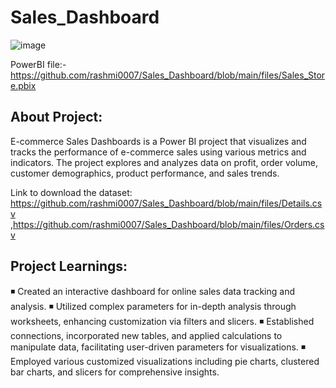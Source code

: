 # Sales_Dashboard
![image](https://github.com/rashmi0007/Sales_Dashboard/assets/87612040/bb196ae5-3ec4-4f6f-b22d-17286b22520f)

PowerBI file:- https://github.com/rashmi0007/Sales_Dashboard/blob/main/files/Sales_Store.pbix

## About Project:
E-commerce Sales Dashboards is a Power BI project that visualizes and tracks the performance of e-commerce sales using various metrics and indicators. The project explores and analyzes data on profit, order volume, customer demographics, product performance, and sales trends.

Link to download the dataset: https://github.com/rashmi0007/Sales_Dashboard/blob/main/files/Details.csv ,https://github.com/rashmi0007/Sales_Dashboard/blob/main/files/Orders.csv

## Project Learnings:
◾ Created an interactive dashboard for online sales data tracking and analysis.
◾ Utilized complex parameters for in-depth analysis through worksheets, enhancing customization via filters and slicers.
◾ Established connections, incorporated new tables, and applied calculations to manipulate data, facilitating user-driven parameters for visualizations.
◾ Employed various customized visualizations including pie charts, clustered bar charts, and slicers for comprehensive insights.
